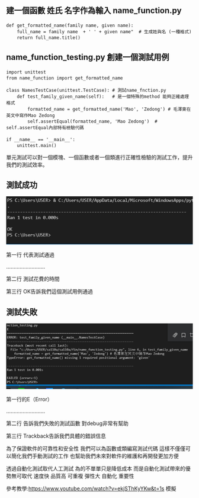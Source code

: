 ## 建一個函數 姓氏 名字作為輸入 name_function.py
```
def get_formatted_name(family name, given name):
    full_name = family name  + ' ' + given name"  # 生成姓與名 (一種格式)
    return full_name.title()
```
## name_function_testing.py 創建一個測試用例
```
import unittest
from name_function import get_formatted_name

class NamesTestCase(unittest.TestCase): # 測試name_fnction.py
    def test_family_given_name(self):   # 是一個特殊的method 能夠正確處理格式
        formatted_name = get_formatted_name('Mao', 'Zedong') # 毛澤東在英文中寫作Mao Zedong
        self.assertEqual(formatted_name, 'Mao Zedong')  # self.assertEqual內部特有檢驗代碼

if __name__ == '__main__':
    unittest.main()

```

單元測試可以對一個模塊、一個函數或者一個類進行正確性檢驗的測試工作，提升我們的測試效率。

## 測試成功

![p](https://github.com/zxc21949049/sa110a/blob/master/fin/001.jpg)

第一行 代表測試通過

..........................

第二行 測試花費的時間

第三行 OK告訴我們這個測試用例通過


## 測試失敗

![p](https://github.com/zxc21949049/sa110a/blob/master/fin/002.jpg)

第一行的E（Error）

..........................

第二行 告訴我們失敗的測試函數 對debug非常有幫助

第三行 Trackback告訴我們具體的錯誤信息

為了保證軟件的可靠性和安全性 我們可以為函數或類編寫測試代碼 這樣不僅僅可以簡化我們手動測試的工作 也幫助我們未來對軟件的維護和再開發更加方便

透過自動化測試取代人工測試 為的不單單只是降低成本 而是自動化測試帶來的優勢無可取代 速度快 品質高 可重複 彈性大 自動化 重要性

參考教學:https://www.youtube.com/watch?v=ekjSThKyYKw&t=1s   模擬

